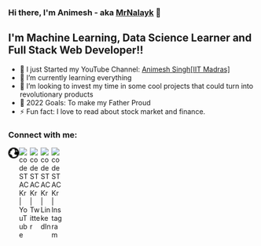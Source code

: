 ### Hi there, I'm Animesh - aka [MrNalayk][twitter] 👋

## I'm Machine Learning, Data Science Learner and Full Stack Web Developer!!

- 🔭 I just Started my YouTube Channel: [Animesh Singh[IIT Madras]][course]
- 🌱 I’m currently learning everything 
- 👯 I’m looking to invest my time in some cool projects that could turn into revolutionary products
- 🥅 2022 Goals: To make my Father Proud
- ⚡ Fun fact: I love to read about stock market and finance.

### Connect with me:

[<img align="left" alt="codeSTACKr.com" width="22px" src="https://raw.githubusercontent.com/iconic/open-iconic/master/svg/globe.svg" />][website]
[<img align="left" alt="codeSTACKr | YouTube" width="22px" src="https://cdn.jsdelivr.net/npm/simple-icons@v3/icons/youtube.svg" />][youtube]
[<img align="left" alt="codeSTACKr | Twitter" width="22px" src="https://cdn.jsdelivr.net/npm/simple-icons@v3/icons/twitter.svg" />][twitter]
[<img align="left" alt="codeSTACKr | LinkedIn" width="22px" src="https://cdn.jsdelivr.net/npm/simple-icons@v3/icons/linkedin.svg" />][linkedin]
[<img align="left" alt="codeSTACKr | Instagram" width="22px" src="https://cdn.jsdelivr.net/npm/simple-icons@v3/icons/instagram.svg" />][instagram]

[website]:https://www.animeshsingh.biz/p/about-me.html
[course]: https://www.youtube.com/channel/UCa3DioLinWwxBBkG-EL1nFA
[twitter]: https://twitter.com/MrNalayk
[youtube]: https://www.youtube.com/channel/UCa3DioLinWwxBBkG-EL1nFA
[instagram]: https://instagram.com/animeshsingh_iit_
[linkedin]:https://www.linkedin.com/in/animeshiology/
